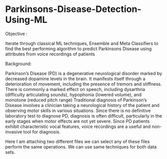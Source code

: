 # Parkinsons-Disease-Detection-Using-ML
Objective :

Iterate through classical ML techniques, Ensemble and Meta Classifiers to find the best performing algorithm to predict Parkinsons Disease using attributes from voice recordings of patients

Background:

Parkinson’s Disease (PD) is a degenerative neurological disorder marked by decreased dopamine levels in the brain. It manifests itself through a deterioration of movement, including the presence of tremors and stiffness. There is commonly a marked effect on speech, including dysarthria (difficulty articulating sounds), hypophonia (lowered volume), and monotone (reduced pitch range) Traditional diagnosis of Parkinson’s Disease involves a clinician taking a neurological history of the patient and observing motor skills in various situations. Since there is no definitive laboratory test to diagnose PD, diagnosis is often difficult, particularly in the early stages when motor effects are not yet severe. Since PD patients exhibit characteristic vocal features, voice recordings are a useful and non-invasive tool for diagnosis.


Here I am attaching two different files we can select any of these files perform the same operations. We can use same techniques for both data sets.
